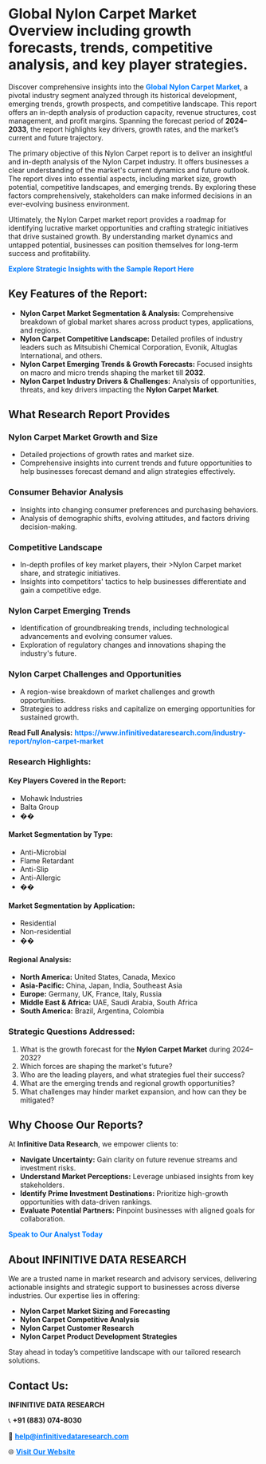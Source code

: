 <h1>Global Nylon Carpet Market Overview including growth forecasts, trends, competitive analysis, and key player strategies.</h1>
<p>
Discover comprehensive insights into the 
<a href="https://www.infinitivedataresearch.com/industry-report/nylon-carpet-market" rel="dofollow" style="color: #007BFF; text-decoration: none;"><strong>Global Nylon Carpet Market</strong></a>, a pivotal industry segment analyzed through its historical development, emerging trends, growth prospects, and competitive landscape. This report offers an in-depth analysis of production capacity, revenue structures, cost management, and profit margins. Spanning the forecast period of <strong>2024–2033</strong>, the report highlights key drivers, growth rates, and the market’s current and future trajectory.
</p>
<p>
The primary objective of this Nylon Carpet report is to deliver an insightful and in-depth analysis of the Nylon Carpet industry. It offers businesses a clear understanding of the market's current dynamics and future outlook. The report dives into essential aspects, including market size, growth potential, competitive landscapes, and emerging trends. By exploring these factors comprehensively, stakeholders can make informed decisions in an ever-evolving business environment.
</p>
<p>
Ultimately, the Nylon Carpet market report provides a roadmap for identifying lucrative market opportunities and crafting strategic initiatives that drive sustained growth. By understanding market dynamics and untapped potential, businesses can position themselves for long-term success and profitability.
</p>
<p>
<a href="https://www.infinitivedataresearch.com/request-sample/reportId=105006" style="color: #007BFF; text-decoration: none;"><strong>Explore Strategic Insights with the Sample Report Here</strong></a>
</p>

<h2>Key Features of the Report:</h2>
<ul>
<li><strong>Nylon Carpet Market Segmentation & Analysis:</strong> Comprehensive breakdown of global market shares across product types, applications, and regions.</li>
<li><strong>Nylon Carpet Competitive Landscape:</strong> Detailed profiles of industry leaders such as Mitsubishi Chemical Corporation, Evonik, Altuglas International, and others.</li>
<li><strong>Nylon Carpet Emerging Trends & Growth Forecasts:</strong> Focused insights on macro and micro trends shaping the market till <strong>2032</strong>.</li>
<li><strong>Nylon Carpet Industry Drivers & Challenges:</strong> Analysis of opportunities, threats, and key drivers impacting the <strong>Nylon Carpet Market</strong>.</li>
</ul>

<h2>What Research Report Provides</h2>
<h3>Nylon Carpet Market Growth and Size</h3>
<ul>
<li>Detailed projections of growth rates and market size.</li>
<li>Comprehensive insights into current trends and future opportunities to help businesses forecast demand and align strategies effectively.</li>
</ul>

<h3>Consumer Behavior Analysis</h3>
<ul>
<li>Insights into changing consumer preferences and purchasing behaviors.</li>
<li>Analysis of demographic shifts, evolving attitudes, and factors driving decision-making.</li>
</ul>

<h3>Competitive Landscape</h3>
<ul>
<li>In-depth profiles of key market players, their >Nylon Carpet market share, and strategic initiatives.</li>
<li>Insights into competitors' tactics to help businesses differentiate and gain a competitive edge.</li>
</ul>

<h3>Nylon Carpet Emerging Trends</h3>
<ul>
<li>Identification of groundbreaking trends, including technological advancements and evolving consumer values.</li>
<li>Exploration of regulatory changes and innovations shaping the industry's future.</li>
</ul>

<h3>Nylon Carpet Challenges and Opportunities</h3>
<ul>
<li>A region-wise breakdown of market challenges and growth opportunities.</li>
<li>Strategies to address risks and capitalize on emerging opportunities for sustained growth.</li>
</ul>
<p><strong>Read Full Analysis:</strong> <a href="https://www.infinitivedataresearch.com/industry-report/nylon-carpet-market" rel="dofollow" style="color: #007BFF; text-decoration: none;"><strong>https://www.infinitivedataresearch.com/industry-report/nylon-carpet-market</strong></a></p>
<h3>Research Highlights:</h3>
<h4>Key Players Covered in the Report:</h4>
<ul><li>Mohawk Industries</li><li>Balta Group</li><li>��</li></ul>
<h4>Market Segmentation by Type:</h4>
<ul><li>Anti-Microbial</li><li>Flame Retardant</li><li>Anti-Slip</li><li>Anti-Allergic</li><li>��</li></ul>
<h4>Market Segmentation by Application:</h4>
<ul><li>Residential</li><li>Non-residential</li><li>��</li></ul>

<h4>Regional Analysis:</h4>
<ul>
<li><strong>North America:</strong> United States, Canada, Mexico</li>
<li><strong>Asia-Pacific:</strong> China, Japan, India, Southeast Asia</li>
<li><strong>Europe:</strong> Germany, UK, France, Italy, Russia</li>
<li><strong>Middle East & Africa:</strong> UAE, Saudi Arabia, South Africa</li>
<li><strong>South America:</strong> Brazil, Argentina, Colombia</li>
</ul>

<h3>Strategic Questions Addressed:</h3>
<ol>
<li>What is the growth forecast for the <strong>Nylon Carpet Market</strong> during 2024–2032?</li>
<li>Which forces are shaping the market's future?</li>
<li>Who are the leading players, and what strategies fuel their success?</li>
<li>What are the emerging trends and regional growth opportunities?</li>
<li>What challenges may hinder market expansion, and how can they be mitigated?</li>
</ol>

<h2>Why Choose Our Reports?</h2>
<p>At <strong>Infinitive Data Research</strong>, we empower clients to:</p>
<ul>
<li><strong>Navigate Uncertainty:</strong> Gain clarity on future revenue streams and investment risks.</li>
<li><strong>Understand Market Perceptions:</strong> Leverage unbiased insights from key stakeholders.</li>
<li><strong>Identify Prime Investment Destinations:</strong> Prioritize high-growth opportunities with data-driven rankings.</li>
<li><strong>Evaluate Potential Partners:</strong> Pinpoint businesses with aligned goals for collaboration.</li>
</ul>
<p><a href="https://www.infinitivedataresearch.com/industry-report/nylon-carpet-market" rel="dofollow" style="color: #007BFF; text-decoration: none;"><strong>Speak to Our Analyst Today</strong></a></p>

<h2>About INFINITIVE DATA RESEARCH</h2>
<p>We are a trusted name in market research and advisory services, delivering actionable insights and strategic support to businesses across diverse industries. Our expertise lies in offering:</p>
<ul>
<li><strong>Nylon Carpet Market Sizing and Forecasting</strong></li>
<li><strong>Nylon Carpet Competitive Analysis</strong></li>
<li><strong>Nylon Carpet Customer Research</strong></li>
<li><strong>Nylon Carpet Product Development Strategies</strong></li>
</ul>
<p>Stay ahead in today’s competitive landscape with our tailored research solutions.</p>

<h2>Contact Us:</h2>
<p><strong>INFINITIVE DATA RESEARCH</strong></p>
<p>📞 <strong>+91 (883) 074-8030</strong></p>
<p>📧 <strong><a href="mailto:help@infinitivedataresearch.com" style="color: #007BFF;">help@infinitivedataresearch.com</a></strong></p>
<p>🌐 <strong><a href="https://www.infinitivedataresearch.com" rel="dofollow" style="color: #007BFF;">Visit Our Website</a></strong></p>